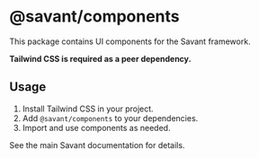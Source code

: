# @savant/components

This package contains UI components for the Savant framework.

**Tailwind CSS is required as a peer dependency.**

## Usage

1. Install Tailwind CSS in your project.
2. Add `@savant/components` to your dependencies.
3. Import and use components as needed.

See the main Savant documentation for details.
